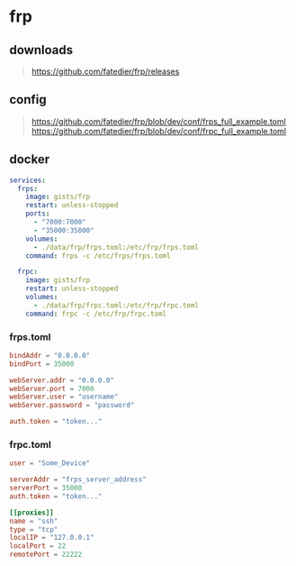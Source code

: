 # frp

## downloads

> https://github.com/fatedier/frp/releases

## config
> https://github.com/fatedier/frp/blob/dev/conf/frps_full_example.toml
> https://github.com/fatedier/frp/blob/dev/conf/frpc_full_example.toml


## docker
```yaml
services:
  frps:
    image: gists/frp
    restart: unless-stopped
    ports:
      - "7000:7000"
      - "35000:35000"
    volumes:
      - ./data/frp/frps.toml:/etc/frp/frps.toml
    command: frps -c /etc/frps/frps.toml

  frpc:
    image: gists/frp
    restart: unless-stopped
    volumes:
      - ./data/frp/frpc.toml:/etc/frp/frpc.toml
    command: frpc -c /etc/frp/frpc.toml
```

### frps.toml
```toml
bindAddr = "0.0.0.0"
bindPort = 35000

webServer.addr = "0.0.0.0"
webServer.port = 7000
webServer.user = "username"
webServer.password = "password"

auth.token = "token..."
```


### frpc.toml
```toml
user = "Some_Device"

serverAddr = "frps_server_address"
serverPort = 35000
auth.token = "token..."

[[proxies]]
name = "ssh"
type = "tcp"
localIP = "127.0.0.1"
localPort = 22
remotePort = 22222
```
